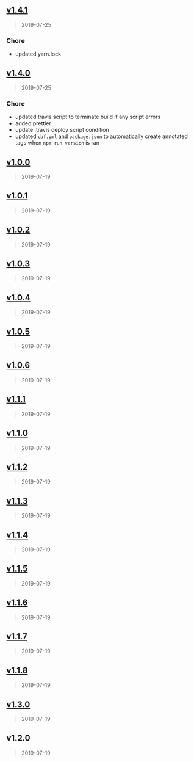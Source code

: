 
<a name="v1.4.1"></a>
## [v1.4.1](https://github.com/joshuatvernon/cbf/compare/v1.4.0...v1.4.1)

> 2019-07-25

### Chore

* updated yarn.lock


<a name="v1.4.0"></a>
## [v1.4.0](https://github.com/joshuatvernon/cbf/compare/v1.0.0...v1.4.0)

> 2019-07-25

### Chore

* updated travis script to terminate build if any script errors
* added prettier
* update .travis deploy script condition
* updated `cbf.yml` and `package.json` to automatically create annotated tags when `npm run version` is ran


<a name="v1.0.0"></a>
## [v1.0.0](https://github.com/joshuatvernon/cbf/compare/v1.0.1...v1.0.0)

> 2019-07-19


<a name="v1.0.1"></a>
## [v1.0.1](https://github.com/joshuatvernon/cbf/compare/v1.0.2...v1.0.1)

> 2019-07-19


<a name="v1.0.2"></a>
## [v1.0.2](https://github.com/joshuatvernon/cbf/compare/v1.0.3...v1.0.2)

> 2019-07-19


<a name="v1.0.3"></a>
## [v1.0.3](https://github.com/joshuatvernon/cbf/compare/v1.0.4...v1.0.3)

> 2019-07-19


<a name="v1.0.4"></a>
## [v1.0.4](https://github.com/joshuatvernon/cbf/compare/v1.0.5...v1.0.4)

> 2019-07-19


<a name="v1.0.5"></a>
## [v1.0.5](https://github.com/joshuatvernon/cbf/compare/v1.0.6...v1.0.5)

> 2019-07-19


<a name="v1.0.6"></a>
## [v1.0.6](https://github.com/joshuatvernon/cbf/compare/v1.1.1...v1.0.6)

> 2019-07-19


<a name="v1.1.1"></a>
## [v1.1.1](https://github.com/joshuatvernon/cbf/compare/v1.1.0...v1.1.1)

> 2019-07-19


<a name="v1.1.0"></a>
## [v1.1.0](https://github.com/joshuatvernon/cbf/compare/v1.1.2...v1.1.0)

> 2019-07-19


<a name="v1.1.2"></a>
## [v1.1.2](https://github.com/joshuatvernon/cbf/compare/v1.1.3...v1.1.2)

> 2019-07-19


<a name="v1.1.3"></a>
## [v1.1.3](https://github.com/joshuatvernon/cbf/compare/v1.1.4...v1.1.3)

> 2019-07-19


<a name="v1.1.4"></a>
## [v1.1.4](https://github.com/joshuatvernon/cbf/compare/v1.1.5...v1.1.4)

> 2019-07-19


<a name="v1.1.5"></a>
## [v1.1.5](https://github.com/joshuatvernon/cbf/compare/v1.1.6...v1.1.5)

> 2019-07-19


<a name="v1.1.6"></a>
## [v1.1.6](https://github.com/joshuatvernon/cbf/compare/v1.1.7...v1.1.6)

> 2019-07-19


<a name="v1.1.7"></a>
## [v1.1.7](https://github.com/joshuatvernon/cbf/compare/v1.1.8...v1.1.7)

> 2019-07-19


<a name="v1.1.8"></a>
## [v1.1.8](https://github.com/joshuatvernon/cbf/compare/v1.3.0...v1.1.8)

> 2019-07-19


<a name="v1.3.0"></a>
## [v1.3.0](https://github.com/joshuatvernon/cbf/compare/v1.2.0...v1.3.0)

> 2019-07-19


<a name="v1.2.0"></a>
## v1.2.0

> 2019-07-19

